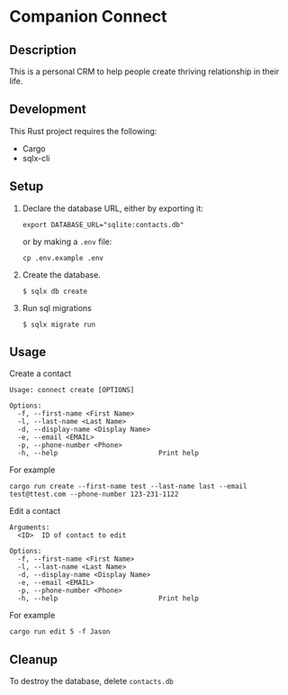# Companion Connect

## Description

This is a personal CRM to help people create thriving relationship in their life.

## Development

This Rust project requires the following:

- Cargo
- sqlx-cli

## Setup

1. Declare the database URL, either by exporting it:

   ```
   export DATABASE_URL="sqlite:contacts.db"
   ```

   or by making a `.env` file:

   ```
   cp .env.example .env
   ```

3. Create the database.

   ```
   $ sqlx db create
   ```

4. Run sql migrations

   ```
   $ sqlx migrate run
   ```

## Usage

Create a contact

```
Usage: connect create [OPTIONS]

Options:
  -f, --first-name <First Name>      
  -l, --last-name <Last Name>        
  -d, --display-name <Display Name>  
  -e, --email <EMAIL>                
  -p, --phone-number <Phone>         
  -h, --help                         Print help
```

For example

```
cargo run create --first-name test --last-name last --email test@ttest.com --phone-number 123-231-1122
```

Edit a contact

```
Arguments:
  <ID>  ID of contact to edit

Options:
  -f, --first-name <First Name>      
  -l, --last-name <Last Name>        
  -d, --display-name <Display Name>  
  -e, --email <EMAIL>                
  -p, --phone-number <Phone>         
  -h, --help                         Print help
```

For example

`cargo run edit 5 -f Jason`

## Cleanup

To destroy the database, delete `contacts.db`


